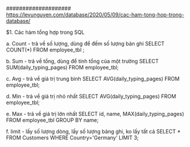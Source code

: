 #################### https://levunguyen.com/database/2020/05/09/cac-ham-tong-hop-trong-database/

$1. Các hàm tổng hợp trong SQL

a. Count - trả về số lượng, dùng để đếm số lượng bản ghi
    SELECT COUNT(*) 
    FROM employee_tbl ;

b. Sum  - trả về tổng, dùng để tính tổng của một trường
    SELECT SUM(daily_typing_pages) 
    FROM employee_tbl;

c. Avg  - trả về giá trị trung bình
    SELECT AVG(daily_typing_pages) 
    FROM employee_tbl;

d. Min  - trả về giá trị nhỏ nhất
    SELECT AVG(daily_typing_pages)
    FROM employee_tbl;

e. Max  - trả về giá trị lớn nhất
    SELECT id, name, MAX(daily_typing_pages)
    FROM employee_tbl GROUP BY name;

f. limit - lấy số lượng dòng, lấy số lượng bảng ghi, ko lấy tất cả
    SELECT * FROM Customers
    WHERE Country='Germany'
    LIMIT 3; 

